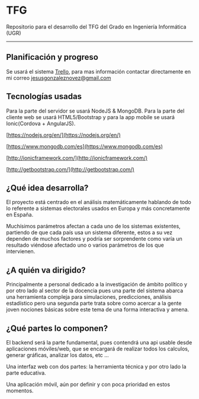 # TFG #

Repositorio para el desarrollo del TFG del Grado en Ingeniería Informática (UGR)

-----------------

## Planificación y progreso ##

Se usará el sistema [Trello](https://trello.com), para mas información contactar directamente
en mi correo jesusgonzaleznovez@gmail.com

## Tecnologías usadas ##

Para la parte del servidor se usará NodeJS & MongoDB. Para la parte del cliente web se usará 
HTML5/Bootstrap y para la app mobile se usará Ionic(Cordova + AngularJS).

[https://nodejs.org/en/](https://nodejs.org/en/)

[https://www.mongodb.com/es](https://www.mongodb.com/es)

[http://ionicframework.com/](http://ionicframework.com/)

[http://getbootstrap.com/](http://getbootstrap.com/)

## ¿Qué idea desarrolla? ##

El proyecto está centrado en el análisis matemáticamente hablando de todo lo referente
a sistemas electorales usados en Europa y más concretamente en España.

Muchísimos parámetros afectan a cada uno de los sistemas existentes, partiendo de que cada país
usa un sistema diferente, estos a su vez dependen de muchos factores y podría ser sorprendente
como varía un resultado viéndose afectado uno o varios parámetros de los que intervienen.

## ¿A quién va dirigido? ##

Principalmente a personal dedicado a la investigación de ámbito político y por otro lado
al sector de la docencia pues una parte del sistema abarca una herramienta compleja para simulaciones,
predicciones, análisis estadístico pero una segunda parte trata sobre como acercar a la gente
joven nociones básicas sobre este tema de una forma interactiva y amena.

## ¿Qué partes lo componen? ##

El backend será la parte fundamental, pues contendrá una api usable desde aplicaciones móviles/web, que
se encargará de realizar todos los calculos, generar gráficas, analizar los datos, etc ...

Una interfaz web con dos partes: la herramienta técnica y por otro lado la parte educativa.

Una aplicación móvil, aún por definir y con poca prioridad en estos momentos.
